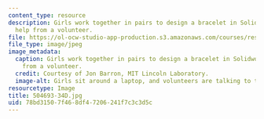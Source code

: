 ```yaml
---
content_type: resource
description: Girls work together in pairs to design a bracelet in Solidworks with
  help from a volunteer.
file: https://ol-ocw-studio-app-production.s3.amazonaws.com/courses/res-2-005-girls-who-build-make-your-own-wearables-workshop-spring-2015/78bd31507f468df47206241f7c3c3d5c_504693-34D.jpg
file_type: image/jpeg
image_metadata:
  caption: Girls work together in pairs to design a bracelet in Solidworks with help
    from a volunteer.
  credit: Courtesy of Jon Barron, MIT Lincoln Laboratory.
  image-alt: Girls sit around a laptop, and volunteers are talking to them.
resourcetype: Image
title: 504693-34D.jpg
uid: 78bd3150-7f46-8df4-7206-241f7c3c3d5c
---
```

